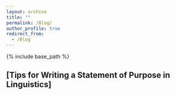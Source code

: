```yaml
---
layout: archive
title: ""
permalink: /Blog/
author_profile: true
redirect_from:
  - /Blog
---
```


{% include base_path %}

## [Tips for Writing a Statement of Purpose in Linguistics]



 
